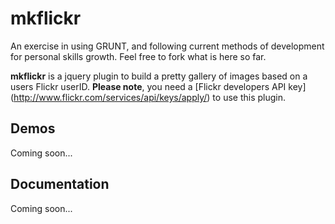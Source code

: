 mkflickr
========

An exercise in using GRUNT, and following current methods of development for personal skills growth. Feel free to fork what is here so far.

**mkflickr** is a jquery plugin to build a pretty gallery of images based on a users Flickr userID. **Please note**, you need a [Flickr developers API key] (http://www.flickr.com/services/api/keys/apply/) to use this plugin.

Demos
-----

Coming soon...

Documentation
-------------

Coming soon...

